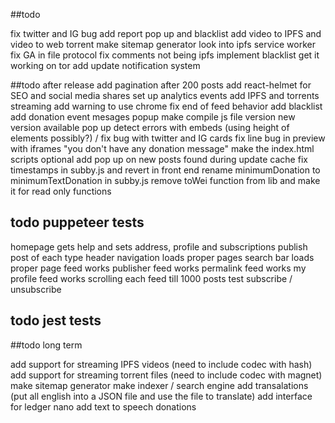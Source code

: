 ##todo

fix twitter and IG bug
add report pop up and blacklist
add video to IPFS and video to web torrent
make sitemap generator
look into ipfs service worker
fix GA in file protocol
fix comments not being ipfs
implement blacklist
get it working on tor
add update notification system

##todo after release
add pagination after 200 posts
add react-helmet for SEO and social media shares
set up analytics events
add IPFS and torrents streaming
add warning to use chrome
fix end of feed behavior
add blacklist
add donation event mesages popup
make compile js file version
new version available pop up
detect errors with embeds (using height of elements possibly?) / fix bug with twitter and IG cards
fix line bug in preview with iframes
"you don't have any donation message"
make the index.html scripts optional
add pop up on new posts found during update cache
fix timestamps in subby.js and revert in front end
rename minimumDonation to minimumTextDonation in subby.js
remove toWei function from lib and make it for read only functions

## todo puppeteer tests

homepage gets help and sets address, profile and subscriptions
publish post of each type
header navigation loads proper pages
search bar loads proper page
feed works
publisher feed works
permalink feed works
my profile feed works
scrolling each feed till 1000 posts
test subscribe / unsubscribe

## todo jest tests


##todo long term

add support for streaming IPFS videos (need to include codec with hash)
add support for streaming torrent files (need to include codec with magnet)
make sitemap generator
make indexer / search engine
add transalations (put all english into a JSON file and use the file to translate)
add interface for ledger nano
add text to speech donations